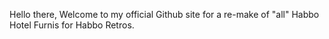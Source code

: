 Hello there, Welcome to my official Github site for a re-make of "all" Habbo Hotel Furnis for Habbo Retros.
